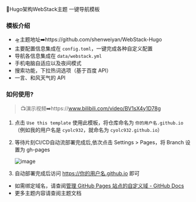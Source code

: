 🍭Hugo架构WebStack主题 一键导航模板

### 模板介绍

- 🛸主题地址➡️https://github.com/shenweiyan/WebStack-Hugo
- 主要配置信息集成在 `config.toml`，一键完成各种自定义配置
- 导航各信息集成在 `data/webstack.yml` 
- 手机电脑自适应以及夜间模式
- 搜索功能，下拉热词选项（基于百度 API）
- 一言、和风天气的 API


### 如何使用?

> 📺演示视频➡️https://www.bilibili.com/video/BV1sX4y1D78g

1. 点击 `Use this template` 使用此模板，将仓库命名为 `你的用户名.github.io`
    （例如我的用户名是 `cyolc932`，就命名为 `cyolc932.github.io`）
    
2. 等待片刻CI/CD自动流部署完成后,依次点击 Settings > Pages，将 Branch 设置为 gh-pages

    ![image](https://user-images.githubusercontent.com/97100140/221348938-596c7cec-7f64-49c5-8cbe-f2e6c7681947.png)


3. 自动部署完成后访问 https://你的用户名.github.io 即可


- 如需绑定域名，请查阅[管理 GitHub Pages 站点的自定义域 - GitHub Docs](https://docs.github.com/zh/pages/configuring-a-custom-domain-for-your-github-pages-site/managing-a-custom-domain-for-your-github-pages-site) 
- 更多主题内容请查阅主题文档

<!-- #### 自动更新主题

1. [创建个人访问令牌 - GitHub Docs](https://docs.github.com/zh/authentication/keeping-your-account-and-data-secure/creating-a-personal-access-token)。此处只需勾选 `workflow`

    ![image](https://user-images.githubusercontent.com/97100140/221348264-c2edf2a0-2cce-4bc6-9f72-dd6c5cf4a392.png)
    
    **一定要记得复制令牌密钥**

2. 回到刚才创建的仓库，依次点击 `Settings > Secrets and variables > Actions`，添加 `repository secret`

   ![image](https://user-images.githubusercontent.com/97100140/221348989-4d210885-6b0c-4930-a28d-bf2ce663eb7e.png)
   
   Name 填写 `CI_TOKEN`，Secret 填写令牌密钥
   
   ![image](https://user-images.githubusercontent.com/97100140/221348504-19f9134d-74e2-43a4-a6bc-5cc456919da8.png)


#### 在自动更新主题的基础上：如想手动更新如下所示

![image](https://user-images.githubusercontent.com/97100140/221348608-ede160ba-9e22-4fbb-93e6-937c351b44a1.png) -->
